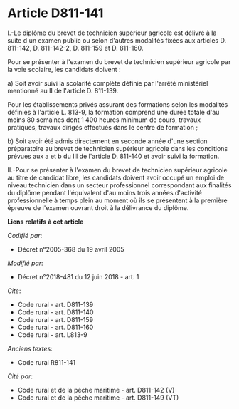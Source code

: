 # Article D811-141

I.-Le diplôme du brevet de technicien supérieur agricole est délivré à la suite d'un examen public ou selon d'autres
modalités fixées aux articles     D. 811-142, D. 811-142-2, D. 811-159 et D. 811-160. 

Pour se présenter à l'examen du brevet de technicien supérieur agricole par la voie scolaire, les candidats doivent : 

a) Soit avoir suivi la scolarité complète définie par l'arrêté ministériel mentionné au II de l'article D. 811-139. 

Pour les établissements privés assurant des formations selon les modalités définies à l'article L. 813-9, la formation
comprend une durée totale d'au moins 80 semaines dont 1 400 heures minimum de cours, travaux pratiques, travaux dirigés
effectués dans le centre de formation ; 

b) Soit avoir été admis directement en seconde année d'une section préparatoire au brevet de technicien supérieur agricole
dans les conditions prévues aux a et b du III de l'article D. 811-140 et avoir suivi la formation. 

II.-Pour se présenter à l'examen du brevet de technicien supérieur agricole au titre de candidat libre, les candidats doivent
avoir occupé un emploi de niveau technicien dans un secteur professionnel correspondant aux finalités du diplôme pendant
l'équivalent d'au moins trois années d'activité professionnelle à temps plein au moment où ils se présentent à la première
épreuve de l'examen ouvrant droit à la délivrance du diplôme.

**Liens relatifs à cet article**

_Codifié par_:

  - Décret n°2005-368 du 19 avril 2005

_Modifié par_:

  - Décret n°2018-481 du 12 juin 2018 - art. 1

_Cite_:

  - Code rural - art. D811-139
  - Code rural - art. D811-140
  - Code rural - art. D811-159
  - Code rural - art. D811-160
  - Code rural - art. L813-9

_Anciens textes_:

  - Code rural R811-141

_Cité par_:

  - Code rural et de la pêche maritime - art. D811-142 (V)
  - Code rural et de la pêche maritime - art. D811-149 (VT)
